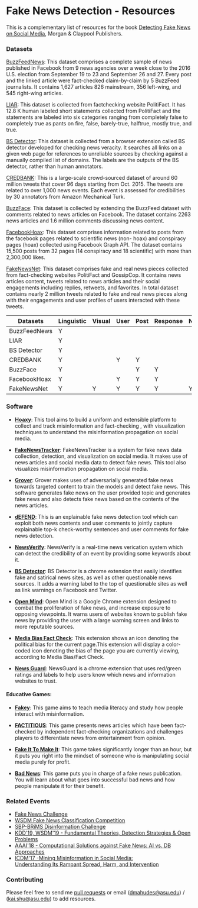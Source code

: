 


# Fake News Detection - Resources

This is a complementary list of resources for the book [Detecting Fake News on Social Media](https://www.morganclaypool.com/doi/abs/10.2200/S00926ED1V01Y201906DMK018), Morgan \& Claypool Publishers. 

### Datasets

[BuzzFeedNews](https://github.com/BuzzFeedNews/2016-10-facebook-fact-check/tree/master/data):
This dataset comprises a complete sample of news published in Facebook from 9 news agencies over a week close to the 2016 U.S. election from September 19 to 23 and September 26 and 27. Every post and the linked article were fact-checked claim-by-claim by 5 BuzzFeed journalists. It contains 1,627 articles 826 mainstream, 356 left-wing, and 545 right-wing articles.

[LIAR](https://www.cs.ucsb.edu/~william/data/liar_dataset.zip):
This dataset  is collected from factchecking website PolitiFact. It has 12.8 K human labeled short statements collected from PolitiFact and the statements are labeled into six categories ranging from completely false to completely true as pants on fire, false, barely-true, halftrue, mostly true, and true.


[BS Detector](https://github.com/bs-detector/bs-detector):
This dataset is collected from a browser extension called BS detector developed for checking news veracity. It searches all links on a given web page for references to unreliable sources by checking against a manually compiled list of domains. The labels are the outputs of the BS detector, rather than human annotators.

[CREDBANK](http://compsocial.github.io/CREDBANK-data/):
This is a large-scale crowd-sourced dataset of around 60 million tweets that cover 96 days starting from Oct. 2015. The tweets are related to over 1,000 news events. Each event is assessed for credibilities by 30 annotators from Amazon Mechanical Turk.

[BuzzFace](https://github.com/gsantia/BuzzFace):
This dataset is collected by extending the BuzzFeed dataset with comments related to news articles on Facebook. The dataset contains 2263 news articles and 1.6 million comments discussing news content.

[FacebookHoax](https://github.com/gabll/some-like-it-hoax):
This dataset comprises information related to posts from the facebook pages related to scientific news (non- hoax) and conspiracy pages (hoax) collected using Facebook Graph API. The dataset contains 15,500 posts from 32 pages (14 conspiracy and 18 scientific) with more than 2,300,000 likes.

[FakeNewsNet](https://github.com/KaiDMML/FakeNewsNet/):
This dataset comprises fake and real news pieces collected from fact-checking websites PolitiFact and GossipCop. It contains news articles content, tweets related to news articles and their social engagements including replies, retweets, and favorites. In total dataset contains nearly 2 million tweets related to fake and real news pieces along with their engagements and user profiles of users interacted with these tweets.


|Datasets | Linguistic | Visual | User|  Post| Response|  Network | Spatial | Temporal |
|--|--|--|--|--|--|--|--|--|
|BuzzFeedNews|Y||||||||
|LIAR| Y||||||||
|BS Detector| Y||||||||
|CREDBANK| Y||Y|Y|||Y|Y|
|BuzzFace| Y|||Y|Y||||
|FacebookHoax| Y||Y|Y|Y||||
|FakeNewsNet|Y|Y|Y|Y|Y|Y|Y|Y|



### Software

 - [**Hoaxy**](https://hoaxy.iuni.iu.edu/): This tool aims to build a uniform and extensible platform to collect and track misinformation and fact-checking , with visualization techniques to understand the misinformation propagation on social media.

 - [**FakeNewsTracker**](http://blogtrackers.fulton.asu.edu:3000/):  FakeNewsTracker is a system for fake news data collection, detection, and visualization on social media. It makes use of news articles and social media data to detect fake news. This tool also visualizes misinformation propagation on social media.
 
 - [**Grover**](https://grover.allenai.org/):  Grover makes uses of adversarially generated fake news towards targeted content to train the models and detect fake news. This software generates fake news on the user provided topic and generates fake news and also detects fake news based on the contents of the news articles.
  
 - [**dEFEND**](http://fooweb-env.qnmbmwmxj3.us-east-2.elasticbeanstalk.com/): This is an explainable fake news detection tool which can exploit both news contents and user comments to jointly capture explainable top-k check-worthy sentences and user comments for fake news detection.

 - [**NewsVerify**](http://www.newsverify.com/NewsVerifyPro/):  NewsVerify is a real-time news verication system which can detect the credibility of an event by providing some keywords about it.
 
 - [**BS Detector**](https://gitlab.com/bs-detector/bs-detector): BS Detector is a chrome extension that easily identifies fake and satirical news sites, as well as other questionable news sources. It adds a warning label to the top of questionable sites as well as link warnings on Facebook and Twitter.
 
 -  [**Open Mind**](https://openmind.press/): Open Mind is a Google Chrome extension designed to combat the proliferation of fake news, and increase exposure to opposing viewpoints. It warns users of websites known to publish fake news by providing the user with a large warning screen and links to more reputable sources.
 
- [**Media Bias Fact Check**](https://chrome.google.com/webstore/detail/official-media-bias-fact/hdcpibgmmcnpjmmenengjgkkfohahegk?hl=en-US):
This extension shows an icon denoting the political bias for the current page.This extension will display a color-coded icon denoting the bias of the page you are currently viewing, according to Media Bias/Fact Check.

 - [**News Guard**](https://www.newsguardtech.com/): NewsGuard is a chrome extension that uses red/green ratings and labels to help users know which news and information websites to trust.
 
#### Educative Games:

 -  [**Fakey**](https://fakey.iuni.iu.edu/): This game aims to teach media literacy and study how people interact with misinformation.
 
 -   [**FACTITIOUS**](http://factitious2017.augamestudio.com/#/): This game presents news articles which have been fact-checked by independent fact-checking organizations and challenges players to differentiate news from entertainment from opinion.

 -   [**Fake It To Make It**](https://www.fakeittomakeitgame.com/): This game takes significantly longer than an hour, but it puts you right into the mindset of someone who is manipulating social media purely for profit.

-   [**Bad News**](https://getbadnews.com/#intro): This game  puts you in charge of a fake news publication. You will learn about what goes into successful bad news and how people manipulate it for their benefit.


###  Related Events
 - [Fake News Challenge](http://www.fakenewschallenge.org/)
 - [WSDM Fake News Classification Competition](https://www.kaggle.com/c/fake-news-pair-classification-challenge/)
 - [SBP-BRiMS Disinformation Challenge](http://sbp-brims.org/2019/challenge/challenge2_Disinformation.html)
 - [KDD'19, WSDM'19 - Fundamental Theories, Detection Strategies & Open Problems](https://www.fake-news-tutorial.com/)
 - [AAAI'18 - Computational Solutions against Fake News: AI vs. DB Approaches](https://john.cs.olemiss.edu/~nhassan/file/aaai2018tutorial.html)
- [ICDM'17 -Mining Misinformation in Social Media:  
Understanding Its Rampant Spread, Harm, and Intervention](http://www.public.asu.edu/~liangwu1/ICDM17MisinformationTutorial.html)


### Contributing


Please feel free to send me [pull requests](https://github.com/mdepak/fake-news-detection-resources/pulls) or email ([dmahudes@asu.edu](mailto:dmahudes@asu.edu)) / ([kai.shu@asu.edu](mailto:kai.shu@asu.edu)) to add resources.
